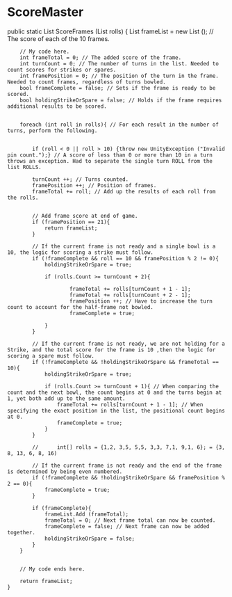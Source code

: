 # ScoreMaster
public static List<int> ScoreFrames (List<int> rolls) {
		List<int> frameList = new List<int> (); // The score of each of the 10 frames.

		// My code here.
		int frameTotal = 0; // The added score of the frame.	
		int turnCount = 0; // The number of turns in the list. Needed to count scores for strikes or spares.
		int framePosition = 0; // The position of the turn in the frame. Needed to count frames, regardless of turns bowled.
		bool frameComplete = false; // Sets if the frame is ready to be scored.
		bool holdingStrikeOrSpare = false; // Holds if the frame requires additional results to be scored.


		foreach (int roll in rolls){ // For each result in the number of turns, perform the following.


			if (roll < 0 || roll > 10) {throw new UnityException ("Invalid pin count.");} // A score of less than 0 or more than 10 in a turn throws an exception. Had to separate the single turn ROLL from the list ROLLS.

			turnCount ++; // Turns counted.
			framePosition ++; // Position of frames.
			frameTotal += roll; // Add up the results of each roll from the rolls.

		
			// Add frame score at end of game.
			if (framePosition == 21){
				return frameList;
			}

			// If the current frame is not ready and a single bowl is a 10, the logic for scoring a strike must follow.
			if (!frameComplete && roll == 10 && framePosition % 2 != 0){
				holdingStrikeOrSpare = true;

				if (rolls.Count >= turnCount + 2){

						frameTotal += rolls[turnCount + 1 - 1];
						frameTotal += rolls[turnCount + 2 - 1];
						framePosition ++; // Have to increase the turn count to account for the half-frame not bowled.
						frameComplete = true;

				}
			}

			// If the current frame is not ready, we are not holding for a Strike, and the total score for the frame is 10 ,then the logic for scoring a spare must follow.
			if (!frameComplete && !holdingStrikeOrSpare && frameTotal == 10){
				holdingStrikeOrSpare = true;

				if (rolls.Count >= turnCount + 1){ // When comparing the count and the next bowl, the count begins at 0 and the turns begin at 1, yet both add up to the same amount.
					frameTotal += rolls[turnCount + 1 - 1]; // When specifying the exact position in the list, the positional count begins at 0.
					frameComplete = true;
				}
			}

			//		int[] rolls = {1,2, 3,5, 5,5, 3,3, 7,1, 9,1, 6}; = {3, 8, 13, 6, 8, 16)

			// If the current frame is not ready and the end of the frame is determined by being even numbered.
			if (!frameComplete && !holdingStrikeOrSpare && framePosition % 2 == 0){
				frameComplete = true;
			}
		
			if (frameComplete){
				frameList.Add (frameTotal);
				frameTotal = 0; // Next frame total can now be counted.
				frameComplete = false; // Next frame can now be added together.
				holdingStrikeOrSpare = false;
			}
		}
		

		// My code ends here.

		return frameList;
	}
